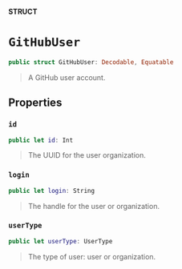 **STRUCT**

# `GitHubUser`

```swift
public struct GitHubUser: Decodable, Equatable
```

> A GitHub user account.

## Properties
### `id`

```swift
public let id: Int
```

> The UUID for the user organization.

### `login`

```swift
public let login: String
```

> The handle for the user or organization.

### `userType`

```swift
public let userType: UserType
```

> The type of user: user or organization.
